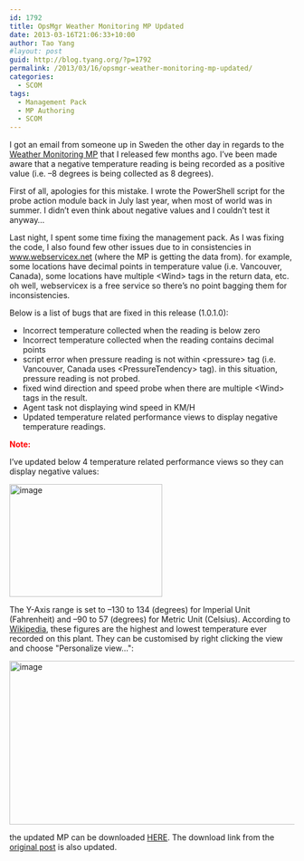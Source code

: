 ```yaml
---
id: 1792
title: OpsMgr Weather Monitoring MP Updated
date: 2013-03-16T21:06:33+10:00
author: Tao Yang
#layout: post
guid: http://blog.tyang.org/?p=1792
permalink: /2013/03/16/opsmgr-weather-monitoring-mp-updated/
categories:
  - SCOM
tags:
  - Management Pack
  - MP Authoring
  - SCOM
---
```

I got an email from someone up in Sweden the other day in regards to the <a href="http://blog.tyang.org/2012/10/25/monitoring-weather-conditions-using-scom/">Weather Monitoring MP</a> that I released few months ago. I’ve been made aware that a negative temperature reading is being recorded as a positive value (i.e. –8 degrees is being collected as 8 degrees).

First of all, apologies for this mistake. I wrote the PowerShell script for the probe action module back in July last year, when most of world was in summer. I didn’t even think about negative values and I couldn’t test it anyway…

Last night, I spent some time fixing the management pack. As I was fixing the code, I also found few other issues due to in consistencies in <a href="http://www.webservicex.net">www.webservicex.net</a> (where the MP is getting the data from). for example, some locations have decimal points in temperature value (i.e. Vancouver, Canada), some locations have multiple &lt;Wind&gt; tags in the return data, etc. oh well, webservicex is a free service so there’s no point bagging them for inconsistencies.

Below is a list of bugs that are fixed in this release (1.0.1.0):
<ul>
	<li>Incorrect temperature collected when the reading is below zero</li>
	<li>Incorrect temperature collected when the reading contains decimal points</li>
	<li>script error when pressure reading is not within &lt;pressure&gt; tag (i.e. Vancouver, Canada uses &lt;PressureTendency&gt; tag). in this situation, pressure reading is not probed.</li>
	<li>fixed wind direction and speed probe when there are multiple &lt;Wind&gt; tags in the result.</li>
	<li>Agent task not displaying wind speed in KM/H</li>
	<li>Updated temperature related performance views to display negative temperature readings.</li>
</ul>
<strong><span style="color: #ff0000;">Note:</span></strong>

I’ve updated below 4 temperature related performance views so they can display negative values:

<a href="http://blog.tyang.org/wp-content/uploads/2013/03/image16.png"><img style="background-image: none; padding-top: 0px; padding-left: 0px; display: inline; padding-right: 0px; border: 0px;" title="image" alt="image" src="http://blog.tyang.org/wp-content/uploads/2013/03/image_thumb15.png" width="270" height="199" border="0" /></a>

The Y-Axis range is set to –130 to 134 (degrees) for Imperial Unit (Fahrenheit) and –90 to 57 (degrees) for Metric Unit (Celsius). According to <a href="http://en.wikipedia.org/wiki/List_of_weather_records">Wikipedia</a>, these figures are the highest and lowest temperature ever recorded on this plant. They can be customised by right clicking the view and choose "Personalize view…":

<a href="http://blog.tyang.org/wp-content/uploads/2013/03/image17.png"><img style="background-image: none; padding-top: 0px; padding-left: 0px; display: inline; padding-right: 0px; border: 0px;" title="image" alt="image" src="http://blog.tyang.org/wp-content/uploads/2013/03/image_thumb16.png" width="530" height="289" border="0" /></a>

the updated MP can be downloaded <a href="http://blog.tyang.org/wp-content/uploads/2013/03/TYANG.Weather.Monitoring.v1.0.1.0.zip">HERE</a>. The download link from the <a href="http://blog.tyang.org/2012/10/25/monitoring-weather-conditions-using-scom/">original post</a> is also updated.